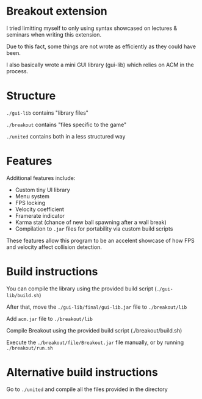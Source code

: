 # Breakout extension

I tried limitting myself to only using syntax showcased on lectures & seminars when writing this extension.

Due to this fact, some things are not wrote as efficiently as they could have been.

I also basically wrote a mini GUI library (gui-lib) which relies on ACM in the process.

# Structure

`./gui-lib`   contains "library files"

`./breakout`  contains "files specific to the game"

`./united`    contains both in a less structured way

# Features

Additional features include:

* Custom tiny UI library
* Menu system
* FPS locking
* Velocity coefficient
* Framerate indicator
* Karma stat (chance of new ball spawning after a wall break)
* Compilation to `.jar` files for portability via custom build scripts

These features allow this program to be an accelent showcase of how FPS and velocity affect collision detection.

# Build instructions

You can compile the library using the provided build script (`./gui-lib/build.sh`)

After that, move the `./gui-lib/final/gui-lib.jar` file to `./breakout/lib`

Add `acm.jar` file to `./breakout/lib`

Compile Breakout using the provided build script (./breakout/build.sh)

Execute the `./breakout/file/Breakout.jar` file manually, or by running `./breakout/run.sh`

# Alternative build instructions

Go to `./united` and compile all the files provided in the directory
